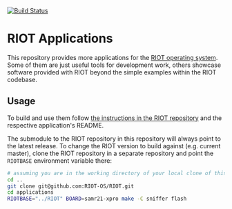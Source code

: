 [![Build Status](https://travis-ci.org/RIOT-OS/applications.svg?branch=master)](https://travis-ci.org/RIOT-OS/applications)

# RIOT Applications

This repository provides more applications for the [RIOT operating system][riot-repo].
Some of them are just useful tools for development work, others showcase
software provided with RIOT beyond the simple examples within the RIOT codebase.

## Usage

To build and use them follow [the instructions in the RIOT repository][getting-started]
and the respective application's README.

The submodule to the RIOT repository in this repository will always point to the
latest release. To change the RIOT version to build against (e.g. current
master), clone the RIOT repository in a separate repository and point the
`RIOTBASE` environment variable there:

```sh
# assuming you are in the working directory of your local clone of this repo
cd ..
git clone git@github.com:RIOT-OS/RIOT.git
cd applications
RIOTBASE="../RIOT" BOARD=samr21-xpro make -C sniffer flash
```

[riot-repo]: https://github.com/RIOT-OS/RIOT
[getting-started]: https://github.com/RIOT-OS/RIOT/blob/master/README.md#getting-started
